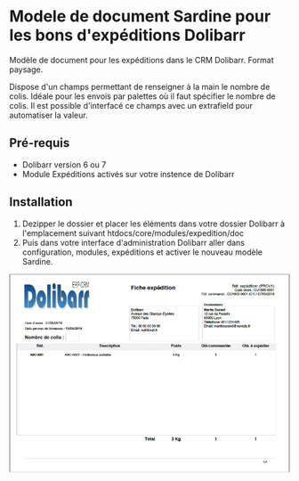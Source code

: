 # Modele de document Sardine pour les bons d'expéditions Dolibarr
Modèle de document pour les expéditions dans le CRM Dolibarr. Format paysage.

Dispose d'un champs permettant de renseigner à la main le nombre de colis. Idéale pour les envois par palettes où il faut spécifier le nombre de colis.
Il est possible d'interfacé ce champs avec un extrafield pour automatiser la valeur.


## Pré-requis

* Dolibarr version 6 ou 7
* Module Expéditions activés sur votre instence de Dolibarr


## Installation 

1. Dezipper le dossier et placer les éléments dans votre dossier Dolibarr à l'emplacement suivant htdocs/core/modules/expedition/doc
2. Puis dans votre interface d'administration Dolibarr aller dans configuration, modules, expéditions et activer le nouveau modèle Sardine.


![Screenshot](/capture.png)
